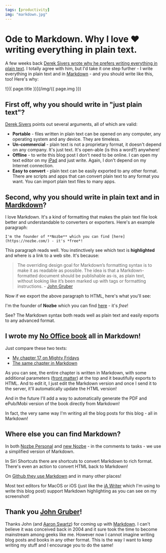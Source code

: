 ```yaml
---
tags: [productivity]
img: "markdown.jpg"
---
```


# Ode to Markdown. Why I love ❤️ writing everything in plain text.

A few weeks back [Derek Sivers wrote why he prefers writing everything in plain text][l]. I totally agree with him, but I'd take it one step further - I write everything in plain text and in [Markdown][m] - and you should write like this, too! Here's why:

<!--More-->

![{{ page.title }}](/img/{{ page.img }})

## First off, why you should write in "just plain text"?

[Derek Sivers][l] points out several arguments, all of which are valid:

- **Portable** - files written in plain text can be opened on any computer, any operating system and any device. They are timeless.
- **Un-commercial** - plain text is not a proprietary format, it doesn't depend on any company. It's just text. It's open-able (is this a word?) anywhere!
- **Offline** - to write this blog post I don't need to be online. I can open my text editor on my [iPad](/ipadonly/) and just write. Again, I don't depend on my Internet connection.
- **Easy to convert** - plain text can be easily exported to any other format. There are scripts and apps that can convert plain text to any format you want. You can import plain text files to many apps.

## Second, why you should write in plain text and in [Mardkdown][m]?

I love Markdown. It's a kind of formatting that makes the plain text file look better and understandable to converters or exporters. Here's an example paragraph:

```
I'm the founder of **Nozbe** which you can find [here](https://nozbe.com/) - it's *free*!
```

This paragraph reads well. You instinctively see which text is **highlighted** and where is a link to a web site. It's because:

> The overriding design goal for Markdown’s formatting syntax is to make it as readable as possible. The idea is that a Markdown-formatted document should be publishable as-is, as plain text, without looking like it’s been marked up with tags or formatting instructions. - [John Gruber][m]

Now if we export the above paragraph to HTML, here's what you'll see:

I'm the founder of **Nozbe** which you can find [here](https://nozbe.com/) - it's *free*!

See? The Markdown syntax both reads well as plain text and easily exports to any advanced format.

## I wrote my [No Office book](https://NoOffice.org/) all in Markdown!

Just compare these two texts:

- [My chapter 17 on Mighty Fridays](https://nooffice.org/friday/)
- [The same chapter in Markdown](https://raw.githubusercontent.com/Nozbe/NoOffice.org/master/_book/friday.md)

As you can see, the entire chapter is written in Markdown, with some additional parameters ([front matter](https://jekyllrb.com/docs/front-matter/)) at the top and it beautifully exports to HTML. And to edit it, I just edit the Markdown version and once I send it to the server, it'll automatically update the HTML version!

And in the future I'll add a way to automatically generate the PDF and ePub/Mobi version of the book directly from Markdown!

In fact, the very same way I'm writing all the blog posts for this blog - all in Markdown!

## Where else you can find Markdown?

In both [Nozbe Personal][np] and [new Nozbe][n] - in the comments to tasks - we use a simplified version of Markdown.

In Siri Shortcuts there are shortcuts to convert Markdown to rich format. There's even an action to convert HTML back to Markdown!

On [Github they use Markdown](https://nooffice.org/about/#technical-stuff) and in many other places!

Most text editors for MacOS or iOS (just like the [iA Writer](https://ia.net/writer) which I'm using to write this blog post) support Markdown highlighting as you can see on my screenshot!

## Thank you [John Gruber][d]!

Thanks John (and [Aaron Swartz](https://en.wikipedia.org/wiki/Aaron_Swartz)) for coming up with [Markdown][m]. I can't believe it was conceived back in 2004 and it sure took the time to become mainstream among geeks like me. However now I cannot imagine writing blog posts and books in any other format. This is the way I want to keep writing my stuff and I encourage you to do the same!

[l]: https://sive.rs/plaintext
[m]: https://daringfireball.net/projects/markdown/
[d]: https://daringfireball.net

[n]: https://michael.gratis/nozbe
[np]: https://michael.gratis/nozbepersonal